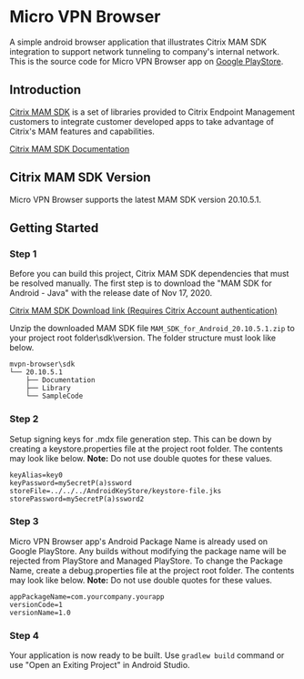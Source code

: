 Micro VPN Browser
=================

A simple android browser application that illustrates Citrix MAM SDK integration to support network tunneling to company's internal network. This is the source code for Micro VPN Browser app on [Google PlayStore](https://play.google.com/store/apps/details?id=com.teramoto.microvpnbrowser).

Introduction
------------

[Citrix MAM SDK](https://docs.citrix.com/en-us/mdx-toolkit/mam-sdk-overview.html) is a set of libraries provided to Citrix Endpoint Management customers to integrate customer developed apps to take advantage of Citrix's MAM features and capabilities.

[Citrix MAM SDK Documentation](https://developer.cloud.com/citrixworkspace/mobile-application-integration)

Citrix MAM SDK Version
----------------------

Micro VPN Browser supports the latest MAM SDK version 20.10.5.1.  

Getting Started
---------------

### Step 1
Before you can build this project, Citrix MAM SDK dependencies that must be resolved manually.  The first step is to download the "MAM SDK for Android - Java" with the release date of Nov 17, 2020.

[Citrix MAM SDK Download link (Requires Citrix Account authentication)](https://www.citrix.com/downloads/citrix-endpoint-management/product-software/mdx-toolkit.html)

Unzip the downloaded MAM SDK file `MAM_SDK_for_Android_20.10.5.1.zip` to your project root folder\sdk\version.  The folder structure must look like below.

```
mvpn-browser\sdk
└── 20.10.5.1
    ├── Documentation
    ├── Library
    └── SampleCode
```

### Step 2
Setup signing keys for .mdx file generation step.  This can be down by creating a keystore.properties file at the project root folder.  The contents may look like below.  **Note:** Do not use double quotes for these values. 

```
keyAlias=key0
keyPassword=my5ecretP(a)ssword
storeFile=../../../AndroidKeyStore/keystore-file.jks
storePassword=my5ecretP(a)ssword2
```

### Step 3
Micro VPN Browser app's Android Package Name is already used on Google PlayStore.  Any builds without modifying the package name will be rejected from PlayStore and Managed PlayStore.  To change the Package Name, create a debug.properties file at the project root folder.  The contents may look like below.  **Note:** Do not use double quotes for these values.

```
appPackageName=com.yourcompany.yourapp
versionCode=1
versionName=1.0
```

### Step 4
Your application is now ready to be built.  Use `gradlew build` command or use "Open an Exiting Project" in Android Studio.